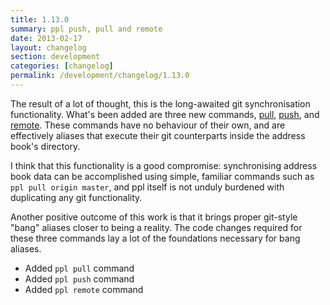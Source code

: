 ```yaml
---
title: 1.13.0
summary: ppl push, pull and remote
date: 2013-02-17
layout: changelog
section: development
categories: [changelog]
permalink: /development/changelog/1.13.0
---
```


The result of a lot of thought, this is the long-awaited git synchronisation
functionality. What's been added are three new commands,
[pull](/documentation/commands/pull), [push](/documentation/commands/push), and
[remote](/documentation/commands/remote). These commands have no behaviour of
their own, and are effectively aliases that execute their git counterparts
inside the address book's directory.

I think that this functionality is a good compromise: synchronising address book
data can be accomplished using simple, familiar commands such as `ppl pull
origin master`, and ppl itself is not unduly burdened with duplicating any git
functionality.

Another positive outcome of this work is that it brings proper git-style "bang"
aliases closer to being a reality. The code changes required for these three
commands lay a lot of the foundations necessary for bang aliases.

* Added `ppl pull` command
* Added `ppl push` command
* Added `ppl remote` command
